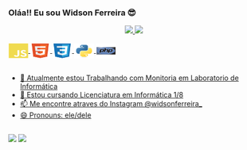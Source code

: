 ### Oláa!! Eu sou Widson Ferreira   😎
<div align="center">
  <a href="https://github.com/widsonferreira">
  <img height="180em" src="https://github-readme-stats.vercel.app/api?username=widsonferreira&show_icons=false&theme=dark&include_all_commits=true&count_private=true"/>
  <img height="180em" src="https://github-readme-stats.vercel.app/api/top-langs/?username=widsonferreira&layout=compact&langs_count=7&theme=dark"/>
</div>

<div style="display: inline_block"><br>
  <img align="center" alt="Rafa-Js" height="30" width="40" src="https://raw.githubusercontent.com/devicons/devicon/master/icons/javascript/javascript-plain.svg">
  <img align="center" alt="Rafa-HTML" height="30" width="40" src="https://raw.githubusercontent.com/devicons/devicon/master/icons/html5/html5-original.svg">
  <img align="center" alt="Rafa-CSS" height="30" width="40" src="https://raw.githubusercontent.com/devicons/devicon/master/icons/css3/css3-original.svg">
  <img align="center" alt="Rafa-Python" height="30" width="40" src="https://raw.githubusercontent.com/devicons/devicon/master/icons/python/python-original.svg">
  <img align="center" alt="Rafa-PHP" height="30" width="40" src="https://raw.githubusercontent.com/devicons/devicon/master/icons/php/php-original.svg">
 
</div>
<br>

- 🔭 Atualmente estou Trabalhando com Monitoria em Laboratorio de Informática
- 🌱 Estou cursando  Licenciatura em Informática 1/8
- 📫 Me encontre atraves do Instagram @widsonferreira_
- 😄 Pronouns: ele/dele
</div>

##
<div> 
  <a href="https://instagram.com/widsonferreira_" target="_blank"><img src="https://img.shields.io/badge/-Instagram-%23E4405F?style=for-the-badge&logo=instagram&logoColor=white" target="_blank"></a>
  <a href = "mailto:widson8@gmail.com"><img src="https://img.shields.io/badge/-Gmail-%23333?style=for-the-badge&logo=gmail&logoColor=white" target="_blank"></a>
 
</div>
